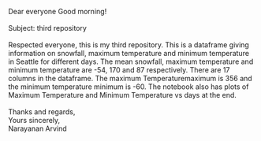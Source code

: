 Dear everyone
Good morning! <br>
<br>
Subject: third repository <br>
<br>
Respected everyone, this is my third repository. This is a dataframe giving information on snowfall, maximum temperature and 
minimum temperature in Seattle for different days. The mean snowfall, maximum temperature and minimum temperature are -54, 
170 and 87 respectively. There are 17 columns in the dataframe. The maximum Temperaturemaximum is 356 and the minimum 
temperature minimum is -60. The notebook also has plots of Maximum Temperature and Minimum Temperature vs days at the end.
<br>
<br>
Thanks and regards, <br>
Yours sincerely, <br>
Narayanan Arvind

